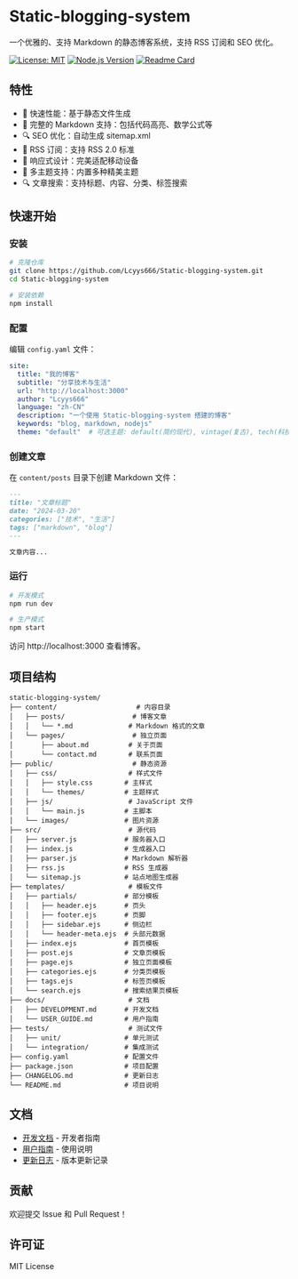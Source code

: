 # Static-blogging-system

一个优雅的、支持 Markdown 的静态博客系统，支持 RSS 订阅和 SEO 优化。

[![License: MIT](https://img.shields.io/badge/License-MIT-yellow.svg)](https://opensource.org/licenses/MIT)
[![Node.js Version](https://img.shields.io/badge/node-%3E%3D14.0.0-brightgreen.svg)](https://nodejs.org/)
[![Readme Card](https://github-readme-stats.vercel.app/api/pin/?username=Lcyys666&repo=Static-blogging-system)](https://github.com/Lcyys666/Static-blogging-system)

## 特性

- 🚀 快速性能：基于静态文件生成
- 📝 完整的 Markdown 支持：包括代码高亮、数学公式等
- 🔍 SEO 优化：自动生成 sitemap.xml
- 📰 RSS 订阅：支持 RSS 2.0 标准
- 📱 响应式设计：完美适配移动设备
- 🎨 多主题支持：内置多种精美主题
- 🔍 文章搜索：支持标题、内容、分类、标签搜索

## 快速开始

### 安装

```bash
# 克隆仓库
git clone https://github.com/Lcyys666/Static-blogging-system.git
cd Static-blogging-system

# 安装依赖
npm install
```

### 配置

编辑 `config.yaml` 文件：

```yaml
site:
  title: "我的博客"
  subtitle: "分享技术与生活"
  url: "http://localhost:3000"
  author: "Lcyys666"
  language: "zh-CN"
  description: "一个使用 Static-blogging-system 搭建的博客"
  keywords: "blog, markdown, nodejs"
  theme: "default"  # 可选主题: default(简约现代), vintage(复古), tech(科技), minimal(极简), nature(自然)
```

### 创建文章

在 `content/posts` 目录下创建 Markdown 文件：

```markdown
---
title: "文章标题"
date: "2024-03-20"
categories: ["技术", "生活"]
tags: ["markdown", "blog"]
---

文章内容...
```

### 运行

```bash
# 开发模式
npm run dev

# 生产模式
npm start
```

访问 http://localhost:3000 查看博客。

## 项目结构

```
static-blogging-system/
├── content/                    # 内容目录
│   ├── posts/                 # 博客文章
│   │   └── *.md              # Markdown 格式的文章
│   └── pages/                 # 独立页面
│       ├── about.md          # 关于页面
│       └── contact.md        # 联系页面
├── public/                    # 静态资源
│   ├── css/                  # 样式文件
│   │   ├── style.css        # 主样式
│   │   └── themes/          # 主题样式
│   ├── js/                   # JavaScript 文件
│   │   └── main.js          # 主脚本
│   └── images/              # 图片资源
├── src/                      # 源代码
│   ├── server.js            # 服务器入口
│   ├── index.js             # 生成器入口
│   ├── parser.js            # Markdown 解析器
│   ├── rss.js               # RSS 生成器
│   └── sitemap.js           # 站点地图生成器
├── templates/                # 模板文件
│   ├── partials/            # 部分模板
│   │   ├── header.ejs       # 页头
│   │   ├── footer.ejs       # 页脚
│   │   ├── sidebar.ejs      # 侧边栏
│   │   └── header-meta.ejs  # 头部元数据
│   ├── index.ejs            # 首页模板
│   ├── post.ejs             # 文章页模板
│   ├── page.ejs             # 独立页面模板
│   ├── categories.ejs       # 分类页模板
│   ├── tags.ejs             # 标签页模板
│   └── search.ejs           # 搜索结果页模板
├── docs/                     # 文档
│   ├── DEVELOPMENT.md       # 开发文档
│   └── USER_GUIDE.md        # 用户指南
├── tests/                    # 测试文件
│   ├── unit/                # 单元测试
│   └── integration/         # 集成测试
├── config.yaml              # 配置文件
├── package.json             # 项目配置
├── CHANGELOG.md             # 更新日志
└── README.md                # 项目说明
```

## 文档

- [开发文档](docs/DEVELOPMENT.md) - 开发者指南
- [用户指南](docs/USER_GUIDE.md) - 使用说明
- [更新日志](CHANGELOG.md) - 版本更新记录

## 贡献

欢迎提交 Issue 和 Pull Request！

## 许可证

MIT License 
